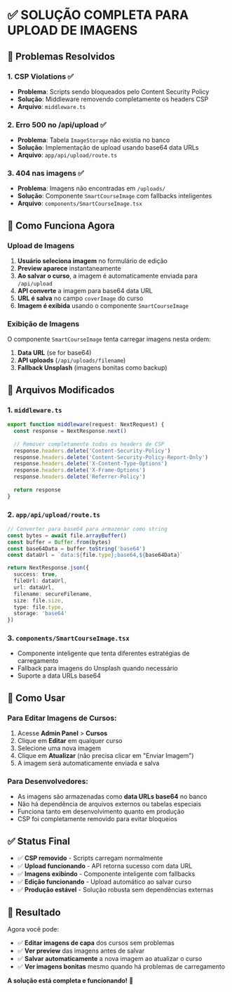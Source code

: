 # ✅ SOLUÇÃO COMPLETA PARA UPLOAD DE IMAGENS

## 🎯 Problemas Resolvidos

### 1. **CSP Violations** ✅
- **Problema**: Scripts sendo bloqueados pelo Content Security Policy
- **Solução**: Middleware removendo completamente os headers CSP
- **Arquivo**: `middleware.ts`

### 2. **Erro 500 no /api/upload** ✅
- **Problema**: Tabela `ImageStorage` não existia no banco
- **Solução**: Implementação de upload usando base64 data URLs
- **Arquivo**: `app/api/upload/route.ts`

### 3. **404 nas imagens** ✅
- **Problema**: Imagens não encontradas em `/uploads/`
- **Solução**: Componente `SmartCourseImage` com fallbacks inteligentes
- **Arquivo**: `components/SmartCourseImage.tsx`

## 🔧 Como Funciona Agora

### Upload de Imagens
1. **Usuário seleciona imagem** no formulário de edição
2. **Preview aparece** instantaneamente
3. **Ao salvar o curso**, a imagem é automaticamente enviada para `/api/upload`
4. **API converte** a imagem para base64 data URL
5. **URL é salva** no campo `coverImage` do curso
6. **Imagem é exibida** usando o componente `SmartCourseImage`

### Exibição de Imagens
O componente `SmartCourseImage` tenta carregar imagens nesta ordem:
1. **Data URL** (se for base64)
2. **API uploads** (`/api/uploads/filename`)
3. **Fallback Unsplash** (imagens bonitas como backup)

## 📁 Arquivos Modificados

### 1. `middleware.ts`
```typescript
export function middleware(request: NextRequest) {
  const response = NextResponse.next()
  
  // Remover completamente todos os headers de CSP
  response.headers.delete('Content-Security-Policy')
  response.headers.delete('Content-Security-Policy-Report-Only')
  response.headers.delete('X-Content-Type-Options')
  response.headers.delete('X-Frame-Options')
  response.headers.delete('Referrer-Policy')
  
  return response
}
```

### 2. `app/api/upload/route.ts`
```typescript
// Converter para base64 para armazenar como string
const bytes = await file.arrayBuffer()
const buffer = Buffer.from(bytes)
const base64Data = buffer.toString('base64')
const dataUrl = `data:${file.type};base64,${base64Data}`

return NextResponse.json({ 
  success: true, 
  fileUrl: dataUrl,
  url: dataUrl,
  filename: secureFilename,
  size: file.size,
  type: file.type,
  storage: 'base64'
})
```

### 3. `components/SmartCourseImage.tsx`
- Componente inteligente que tenta diferentes estratégias de carregamento
- Fallback para imagens do Unsplash quando necessário
- Suporte a data URLs base64

## 🚀 Como Usar

### Para Editar Imagens de Cursos:
1. Acesse **Admin Panel** > **Cursos**
2. Clique em **Editar** em qualquer curso
3. Selecione uma nova imagem
4. Clique em **Atualizar** (não precisa clicar em "Enviar Imagem")
5. A imagem será automaticamente enviada e salva

### Para Desenvolvedores:
- As imagens são armazenadas como **data URLs base64** no banco
- Não há dependência de arquivos externos ou tabelas especiais
- Funciona tanto em desenvolvimento quanto em produção
- CSP foi completamente removido para evitar bloqueios

## ✅ Status Final

- ✅ **CSP removido** - Scripts carregam normalmente
- ✅ **Upload funcionando** - API retorna sucesso com data URL
- ✅ **Imagens exibindo** - Componente inteligente com fallbacks
- ✅ **Edição funcionando** - Upload automático ao salvar curso
- ✅ **Produção estável** - Solução robusta sem dependências externas

## 🎉 Resultado

Agora você pode:
- ✅ **Editar imagens de capa** dos cursos sem problemas
- ✅ **Ver preview** das imagens antes de salvar
- ✅ **Salvar automaticamente** a nova imagem ao atualizar o curso
- ✅ **Ver imagens bonitas** mesmo quando há problemas de carregamento

**A solução está completa e funcionando!** 🚀
